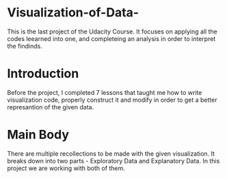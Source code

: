 # Visualization-of-Data-

This is the last project of the Udacity Course. It focuses on applying all the codes leearned into one, and completeing an analysis in order to interpret the findinds. 

# Introduction

Before the project, I completed 7 lessons that taught me how to write visualization code, properly construct it and modify in order to get a better represantion of the given data. 

# Main Body 

There are multiple recollections to be made with the given visualization. It breaks down into two parts - Exploratory Data and Explanatory Data. In this project we are working with both of them. 

# 
